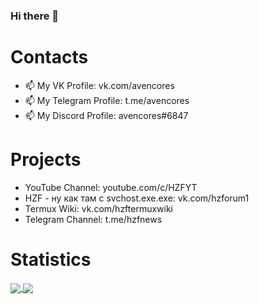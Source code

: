 ### Hi there 👋


# Contacts
- 📫 My VK Profile: vk.com/avencores
- 📫 My Telegram Profile: t.me/avencores
- 📫 My Discord Profile: avencores#6847

# Projects
- YouTube Channel: youtube.com/c/HZFYT
- HZF - ну как там с svchost.exe.exe: vk.com/hzforum1
- Termux Wiki: vk.com/hzftermuxwiki
- Telegram Channel: t.me/hzfnews

# Statistics
<a href="https://github.com/AbirAhsan?tab=repositories">
  <img align="center" src="https://github-readme-stats.anuraghazra1.vercel.app/api/top-langs/?username=AvenCores&theme=dark&hide_langs_below=0&title_color=FFF" />
</a>
<a href="https://github.com/AbirAhsan">
  <img align="center" src="https://github-readme-stats.anuraghazra1.vercel.app/api?username=AvenCore&show_icons=false&theme=vision-friendly-dark&line_height=40&title_color=fff&count_private=true"
</a>
